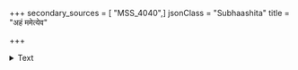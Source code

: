 +++
secondary_sources = [ "MSS_4040",]
jsonClass = "Subhaashita"
title = "अहं ममेत्येव"

+++

<details><summary>Text</summary>

अहं ममेत्येव भवस्य बीजं न मे न चाहं भवबीजशान्तिः।  
बीजे प्रनष्टे कुत एव जन्म निरिन्धनो वह्निरुपैति शान्तिम्॥
</details>
